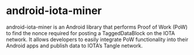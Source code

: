# android-iota-miner
android-iota-miner is an Android library that performs Proof of Work (PoW) to find the nonce required for posting a TaggedDataBlock on the IOTA network. It allows developers to easily integrate PoW functionality into their Android apps and publish data to IOTA’s Tangle network.
